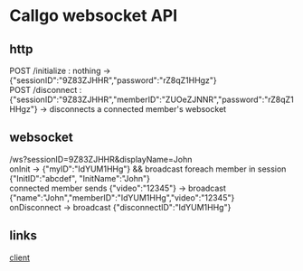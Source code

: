 # Callgo websocket API
## http
POST /initialize : nothing -> {"sessionID":"9Z83ZJHHR","password":"rZ8qZ1HHgz"} \
POST /disconnect : {"sessionID":"9Z83ZJHHR","memberID":"ZUOeZJNNR","password":"rZ8qZ1HHgz"} -> disconnects a connected member's websocket
## websocket
/ws?sessionID=9Z83ZJHHR&displayName=John \
onInit -> {"myID":"IdYUM1HHg"} && broadcast foreach member in session {"InitID":"abcdef", "InitName":"John"} \
connected member sends {"video":"12345"} -> broadcast {"name":"John","memberID":"IdYUM1HHg","video":"12345"} \
onDisconnect -> broadcast {"disconnectID":"IdYUM1HHg"}
## links
[client](https://github.com/HoriaBosoanca/callgo-client)